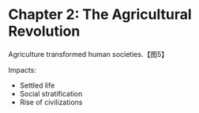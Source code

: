 # Chapter 2: The Agricultural Revolution

Agriculture transformed human societies.【图5】

Impacts:
- Settled life
- Social stratification
- Rise of civilizations

